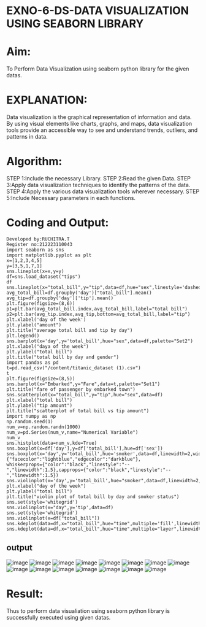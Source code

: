# EXNO-6-DS-DATA VISUALIZATION USING SEABORN LIBRARY
# Aim:
  To Perform Data Visualization using seaborn python library for the given datas.
# EXPLANATION:
Data visualization is the graphical representation of information and data. By using visual elements like charts, graphs, and maps, data visualization tools provide an accessible way to see and understand trends, outliers, and patterns in data.
# Algorithm:
STEP 1:Include the necessary Library.
STEP 2:Read the given Data.
STEP 3:Apply data visualization techniques to identify the patterns of the data.
STEP 4:Apply the various data visualization tools wherever necessary.
STEP 5:Include Necessary parameters in each functions.

# Coding and Output:
~~~
Developed by:RUCHITRA.T
Register no:212223110043
import seaborn as sns
import matplotlib.pyplot as plt
x=[1,2,3,4,5]
y=[3,5,1,7,1]
sns.lineplot(x=x,y=y)
df=sns.load_dataset("tips")
df
sns.lineplot(x="total_bill",y="tip",data=df,hue="sex",linestyle='dashed',legend="auto")
avg_total_bill=df.groupby('day')["total_bill"].mean()
avg_tip=df.groupby('day')['tip'].mean()
plt.figure(figsize=(8,6))
p1=plt.bar(avg_total_bill.index,avg_total_bill,label="total bill")
p2=plt.bar(avg_tip.index,avg_tip,bottom=avg_total_bill,label="tip")
plt.xlabel('day of the week')
plt.ylabel("amount")
plt.title("average total bill and tip by day")
plt.legend()
sns.barplot(x='day',y='total_bill',hue="sex",data=df,palette="Set2")
plt.xlabel("daya of the week")
plt.ylabel("total bill")
plt.title("total bill by day and gender")
import pandas as pd
t=pd.read_csv("/content/titanic_dataset (1).csv")
t
plt.figure(figsize=(8,5))
sns.barplot(x="Embarked",y="Fare",data=t,palette="Set1")
plt.title("fare of passenger by embarked town")
sns.scatterplot(x="total_bill",y="tip",hue="sex",data=df)
plt.xlabel("total bill")
plt.ylabel("tip amount")
plt.title("scatterplot of total bill vs tip amount")
import numpy as np
np.random.seed(1)
num_v=np.random.randn(1000)
num_v=pd.Series(num_v,name="Numerical Variable")
num_v
sns.histplot(data=num_v,kde=True)
sns.boxplot(x=df['day'],y=df['total_bill'],hue=df['sex'])
sns.boxplot(x='day',y='total_bill',hue='smoker',data=df,linewidth=2,width=0.6,boxprops={"facecolor":"lightblue","edgecolor":"darkblue"},
whiskerprops={"color":"black","linestyle":"--","linewidth":1.5},capprops={"color":"black","linestyle":"--","linewidth":1.5})
sns.violinplot(x='day',y='total_bill',hue="smoker",data=df,linewidth=2,width=0.6,palette='Set3',inner="quartile")
plt.xlabel("day of the week")
plt.ylabel("total bill")
plt.title("violin plot of total bill by day and smoker status")
sns.set(style='whitegrid')
sns.violinplot(x="day",y='tip',data=df)
sns.set(style='whitegrid')
sns.violinplot(x=df["total_bill"])
sns.kdeplot(data=df,x="total_bill",hue="time",multiple='fill',linewidth=3,palette="Set2",alpha=0.8)
sns.kdeplot(data=df,x="total_bill",hue="time",multiple="layer",linewidth=3,palette="Set2",alpha=0.8)
~~~
## output
![image](https://github.com/RuchitraThiyagaraj/EXNO-6-DS/assets/154776996/2aae054f-409f-4d2c-96c5-ca1cb5ed913e)
![image](https://github.com/RuchitraThiyagaraj/EXNO-6-DS/assets/154776996/d3a9f4aa-7c7c-43d8-ace1-adb8a4e3ff28)
![image](https://github.com/RuchitraThiyagaraj/EXNO-6-DS/assets/154776996/1ec84cb8-fc97-4253-9e38-8c02b03935b3)
![image](https://github.com/RuchitraThiyagaraj/EXNO-6-DS/assets/154776996/4c94acda-12b9-44a7-8f47-37c3d1750e3e)
![image](https://github.com/RuchitraThiyagaraj/EXNO-6-DS/assets/154776996/59d62288-ec98-403e-aa08-3f9ca5f9d28d)
![image](https://github.com/RuchitraThiyagaraj/EXNO-6-DS/assets/154776996/4ab660da-d7ca-40b1-a93a-865f49183486)
![image](https://github.com/RuchitraThiyagaraj/EXNO-6-DS/assets/154776996/bd56040f-b31b-433f-8cf3-1d6e36e713b0)
![image](https://github.com/RuchitraThiyagaraj/EXNO-6-DS/assets/154776996/a676e1e0-2a0c-48e7-862c-a34c720df965)
![image](https://github.com/RuchitraThiyagaraj/EXNO-6-DS/assets/154776996/50f38b9d-344f-4c06-bb3f-ac07af97fcdd)
![image](https://github.com/RuchitraThiyagaraj/EXNO-6-DS/assets/154776996/89730294-47f4-4a59-8cd5-ade7b0a0f244)
![image](https://github.com/RuchitraThiyagaraj/EXNO-6-DS/assets/154776996/f6d9169c-1266-4558-9ce0-a312cf4c2b9a)
![image](https://github.com/RuchitraThiyagaraj/EXNO-6-DS/assets/154776996/e6088d24-e109-47f3-93bf-3d01617fc22a)
![image](https://github.com/RuchitraThiyagaraj/EXNO-6-DS/assets/154776996/4be65981-f717-4e22-8bf3-93195dd137d9)
![image](https://github.com/RuchitraThiyagaraj/EXNO-6-DS/assets/154776996/d62b05af-abdb-4f21-9134-1c5d5550cf08)
![image](https://github.com/RuchitraThiyagaraj/EXNO-6-DS/assets/154776996/ed32a9ce-65ae-4d3a-b4d2-fb2362d68e7e)
# Result:
Thus to perform data visualiation using seaborn python library is successfully executed using given datas.

